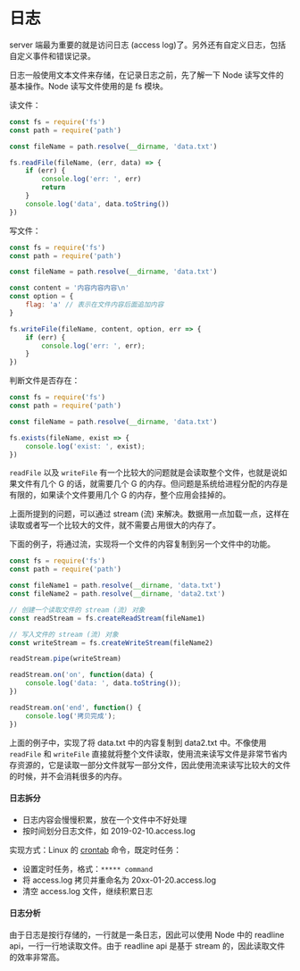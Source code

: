 # 日志

server 端最为重要的就是访问日志 (access log)了。另外还有自定义日志，包括自定义事件和错误记录。

日志一般使用文本文件来存储，在记录日志之前，先了解一下 Node 读写文件的基本操作。Node 读写文件使用的是 fs 模块。

读文件：

```js
const fs = require('fs')
const path = require('path')

const fileName = path.resolve(__dirname, 'data.txt')

fs.readFile(fileName, (err, data) => {
    if (err) {
        console.log('err: ', err)
        return
    }
    console.log('data', data.toString())
})
```

写文件：

```js
const fs = require('fs')
const path = require('path')

const fileName = path.resolve(__dirname, 'data.txt')

const content = '内容内容内容\n'
const option = {
    flag: 'a' // 表示在文件内容后面追加内容
}

fs.writeFile(fileName, content, option, err => {
    if (err) {
        console.log('err: ', err);
    }
})
```

判断文件是否存在：

```js
const fs = require('fs')
const path = require('path')

const fileName = path.resolve(__dirname, 'data.txt')

fs.exists(fileName, exist => {
    console.log('exist: ', exist);
})
```

`readFile` 以及 `writeFile` 有一个比较大的问题就是会读取整个文件，也就是说如果文件有几个 G 的话，就需要几个 G 的内存。但问题是系统给进程分配的内存是有限的，如果读个文件要用几个 G 的内存，整个应用会挂掉的。

上面所提到的问题，可以通过 stream (流) 来解决。数据用一点加载一点，这样在读取或者写一个比较大的文件，就不需要占用很大的内存了。

下面的例子，将通过流，实现将一个文件的内容复制到另一个文件中的功能。

```js
const fs = require('fs')
const path = require('path')

const fileName1 = path.resolve(__dirname, 'data.txt')
const fileName2 = path.resolve(__dirname, 'data2.txt')

// 创建一个读取文件的 stream (流) 对象
const readStream = fs.createReadStream(fileName1)

// 写入文件的 stream (流) 对象
const writeStream = fs.createWriteStream(fileName2)

readStream.pipe(writeStream)

readStream.on('on', function(data) {
    console.log('data: ', data.toString());
})

readStream.on('end', function() {
    console.log('拷贝完成');
})
```

上面的例子中，实现了将 data.txt 中的内容复制到 data2.txt 中。不像使用 `readFile` 和 `writeFile` 直接就将整个文件读取，使用流来读写文件是非常节省内存资源的，它是读取一部分文件就写一部分文件，因此使用流来读写比较大的文件的时候，并不会消耗很多的内存。

#### 日志拆分

- 日志内容会慢慢积累，放在一个文件中不好处理
- 按时间划分日志文件，如 2019-02-10.access.log

实现方式：Linux 的 [crontab](https://linuxtools-rst.readthedocs.io/zh_CN/latest/tool/crontab.html) 命令，既定时任务：

- 设置定时任务，格式：`***** command`
- 将 access.log 拷贝并重命名为 20xx-01-20.access.log
- 清空 access.log 文件，继续积累日志

#### 日志分析

由于日志是按行存储的，一行就是一条日志，因此可以使用 Node 中的 readline api，一行一行地读取文件。由于 readline api 是基于 stream 的，因此读取文件的效率非常高。
